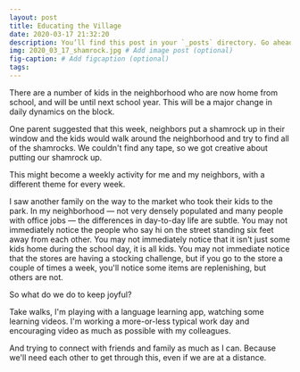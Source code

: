 ```yaml
---
layout: post
title: Educating the Village
date: 2020-03-17 21:32:20
description: You’ll find this post in your `_posts` directory. Go ahead and edit it and re-build the site to see your changes. # Add post description (optional)
img: 2020_03_17_shamrock.jpg # Add image post (optional)
fig-caption: # Add figcaption (optional)
tags:
---
```


There are a number of kids in the neighborhood who are now home from school, and will be until next school year. This will be a major change in daily dynamics on the block.

One parent suggested that this week, neighbors put a shamrock up in their window and the kids would walk around the neighborhood and try to find all of the shamrocks. We couldn't find any tape, so we got creative about putting our shamrock up.

This might become a weekly activity for me and my neighbors, with a different theme for every week.

I saw another family on the way to the market who took their kids to the park. In my neighborhood — not very densely populated and many people with office jobs — the differences in day-to-day life are subtle. You may not immediately notice the people who say hi on the street standing six feet away from each other. You may not immediately notice that it isn't just some kids home during the school day, it is all kids. You may not immediate notice that the stores are having a stocking challenge, but if you go to the store a couple of times a week, you'll notice some items are replenishing, but others are not.

So what do we do to keep joyful?

Take walks, I'm playing with a language learning app, watching some learning videos. I'm working a more-or-less typical work day and encouraging video as much as possible with my colleagues.

And trying to connect with friends and family as much as I can. Because we'll need each other to get through this, even if we are at a distance.
